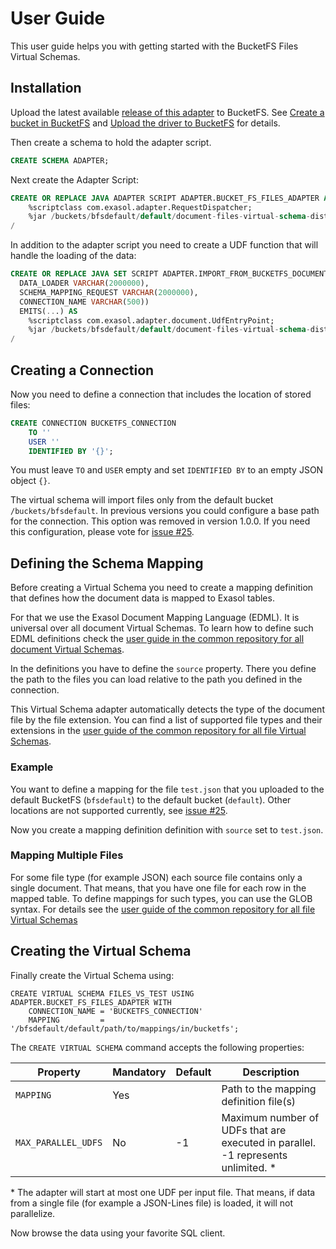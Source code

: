 # User Guide

This user guide helps you with getting started with the BucketFS Files Virtual Schemas.

## Installation

Upload the latest available [release of this adapter](https://github.com/exasol/bucketfs-document-files-virtual-schema/releases) to BucketFS. See [Create a bucket in BucketFS](https://docs.exasol.com/administration/on-premise/bucketfs/create_new_bucket_in_bucketfs_service.htm) and [Upload the driver to BucketFS](https://docs.exasol.com/administration/on-premise/bucketfs/accessfiles.htm) for details.

Then create a schema to hold the adapter script.

```sql
CREATE SCHEMA ADAPTER;
```

Next create the Adapter Script:

```sql
CREATE OR REPLACE JAVA ADAPTER SCRIPT ADAPTER.BUCKET_FS_FILES_ADAPTER AS
    %scriptclass com.exasol.adapter.RequestDispatcher;
    %jar /buckets/bfsdefault/default/document-files-virtual-schema-dist-8.0.0-bucketfs-2.0.0.jar;
/
```

In addition to the adapter script you need to create a UDF function that will handle the loading of the data:

```sql
CREATE OR REPLACE JAVA SET SCRIPT ADAPTER.IMPORT_FROM_BUCKETFS_DOCUMENT_FILES(
  DATA_LOADER VARCHAR(2000000),
  SCHEMA_MAPPING_REQUEST VARCHAR(2000000),
  CONNECTION_NAME VARCHAR(500))
  EMITS(...) AS
    %scriptclass com.exasol.adapter.document.UdfEntryPoint;
    %jar /buckets/bfsdefault/default/document-files-virtual-schema-dist-8.0.0-bucketfs-2.0.0.jar;
/
```

## Creating a Connection

Now you need to define a connection that includes the location of stored files:

```sql
CREATE CONNECTION BUCKETFS_CONNECTION
    TO ''
    USER ''
    IDENTIFIED BY '{}';
```

You must leave `TO` and `USER` empty and set `IDENTIFIED BY` to an empty JSON object `{}`.

The virtual schema will import files only from the default bucket `/buckets/bfsdefault`. In previous versions you could configure a base path for the connection. This option was removed in version 1.0.0. If you need this configuration, please vote for [issue #25](https://github.com/exasol/bucketfs-document-files-virtual-schema/issues/25).

## Defining the Schema Mapping

Before creating a Virtual Schema you need to create a mapping definition that defines how the document data is mapped to Exasol tables.

For that we use the Exasol Document Mapping Language (EDML). It is universal over all document Virtual Schemas. To learn how to define such EDML definitions check the [user guide in the common repository for all document Virtual Schemas](https://github.com/exasol/virtual-schema-common-document/blob/main/doc/user_guide/edml_user_guide.md).

In the definitions you have to define the `source` property. There you define the path to the files you can load relative to the path you defined in the connection.

This Virtual Schema adapter automatically detects the type of the document file by the file extension. You can find a list of supported file types and their extensions in the [user guide of the common repository for all file Virtual Schemas](https://github.com/exasol/virtual-schema-common-document-files/blob/main/doc/user_guide/user_guide.md).

### Example

You want to define a mapping for the file `test.json` that you uploaded to the default BucketFS (`bfsdefault`) to the default bucket (`default`). Other locations are not supported currently, see [issue #25](https://github.com/exasol/bucketfs-document-files-virtual-schema/issues/25).

Now you create a mapping definition definition with `source` set to `test.json`.

### Mapping Multiple Files

For some file type (for example JSON) each source file contains only a single document. That means, that you have one file for each row in the mapped table. To define mappings for such types, you can use the GLOB syntax. For details see the [user guide of the common repository for all file Virtual Schemas](https://github.com/exasol/virtual-schema-common-document-files/blob/main/doc/user_guide/user_guide.md#mapping-multiple-files)

## Creating the Virtual Schema

Finally create the Virtual Schema using:

```
CREATE VIRTUAL SCHEMA FILES_VS_TEST USING ADAPTER.BUCKET_FS_FILES_ADAPTER WITH
    CONNECTION_NAME = 'BUCKETFS_CONNECTION'
    MAPPING         = '/bfsdefault/default/path/to/mappings/in/bucketfs';
```

The `CREATE VIRTUAL SCHEMA` command accepts the following properties:

| Property          | Mandatory   |  Default      |   Description                                                                   |
|-------------------|-------------|---------------|---------------------------------------------------------------------------------|
|`MAPPING`          | Yes         |               | Path to the mapping definition file(s)                                          |
|`MAX_PARALLEL_UDFS`| No          | -1            | Maximum number of UDFs that are executed in parallel. -1 represents unlimited. *| 

\* The adapter will start at most one UDF per input file. That means, if data from a single file (for example a JSON-Lines file) is loaded, it will not parallelize.

Now browse the data using your favorite SQL client.
